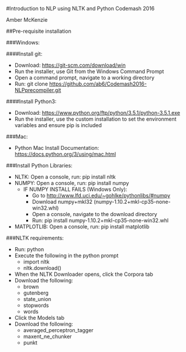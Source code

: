 #Introduction to NLP using NLTK and Python
Codemash 2016

Amber McKenzie

##Pre-requisite installation

###Windows:

####Install git:
- Download: https://git-scm.com/download/win
- Run the installer, use Git from the Windows Command Prompt
- Open a command prompt, navigate to a working directory
- Run: git clone https://github.com/ab6/Codemash2016-NLPprecompiler.git

####Install Python3:
- Download: https://www.python.org/ftp/python/3.5.1/python-3.5.1.exe
- Run the installer, use the custom installation to set the environment variables and ensure pip is included

###Mac:
- Python Mac Install Documentation: https://docs.python.org/3/using/mac.html

###Install Python Libraries:
- NLTK: Open a console, run: pip install nltk
- NUMPY: Open a console, run: pip install numpy
  - IF NUMPY INSTALL FAILS (Windows Only): 
    - Go to http://www.lfd.uci.edu/~gohlke/pythonlibs/#numpy
    - Download numpy+mkl32 (numpy-1.10.2+mkl-cp35-none-win32.whl)
    - Open a console, navigate to the download directory 
    - Run: pip install numpy-1.10.2+mkl-cp35-none-win32.whl
- MATPLOTLIB: Open a console, run: pip install matplotlib

###NLTK requirements:
- Run: python
- Execute the following in the python prompt
  - import nltk
  - nltk.download()
- When the NLTK Downloader opens, click the Corpora tab
- Download the following: 
  - brown
  - gutenberg
  - state_union
  - stopwords
  - words
- Click the Models tab
- Download the following:
  - averaged_perceptron_tagger 
  - maxent_ne_chunker
  - punkt
